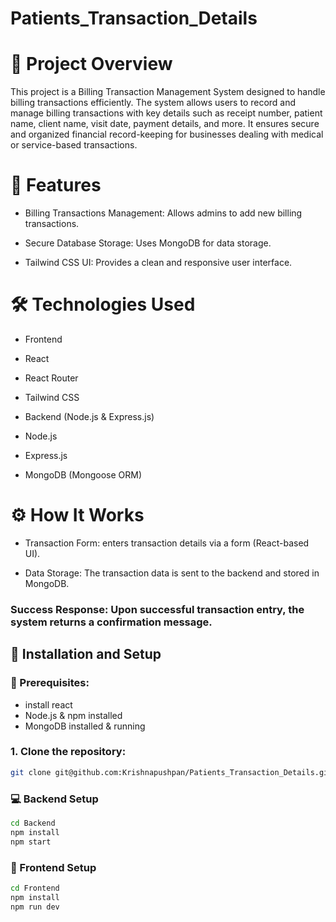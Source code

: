 # Patients_Transaction_Details
# 📌 Project Overview

This project is a Billing Transaction Management System designed to handle billing transactions efficiently. The system allows users to record and manage billing transactions with key details such as receipt number, patient name, client name, visit date, payment details, and more. It ensures secure and organized financial record-keeping for businesses dealing with medical or service-based transactions.

# 🚀 Features

- Billing Transactions Management: Allows admins to add new billing transactions.

- Secure Database Storage: Uses MongoDB for data storage.

- Tailwind CSS UI: Provides a clean and responsive user interface.

# 🛠️ Technologies Used

- Frontend 

- React

- React Router

- Tailwind CSS

- Backend (Node.js & Express.js)

- Node.js

- Express.js

- MongoDB (Mongoose ORM)

# ⚙️ How It Works

- Transaction Form:  enters transaction details via a form (React-based UI).

- Data Storage: The transaction data is sent to the backend and stored in MongoDB.

### Success Response: Upon successful transaction entry, the system returns a confirmation message.

## 🚀 Installation and Setup

### 📌 Prerequisites:
- install react 
- Node.js & npm installed  
- MongoDB installed & running  

### 1. Clone the repository:
   ```bash
   git clone git@github.com:Krishnapushpan/Patients_Transaction_Details.git
   ```

### 💻 Backend Setup

```bash
cd Backend
npm install
npm start
```

### 📱 Frontend Setup 
```bash
cd Frontend
npm install
npm run dev
```
